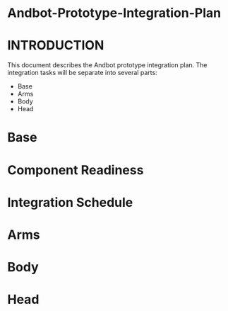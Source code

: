 # Andbot-Prototype-Integration-Plan

# INTRODUCTION
This document describes the Andbot prototype integration plan.
The integration tasks will be separate into several parts:
* Base
* Arms
* Body
* Head

# Base
 # Component Readiness
 # Integration Schedule


# Arms

# Body

# Head


